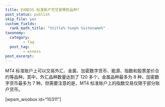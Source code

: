 ```yaml
---
title: EXNESS 标准账户可交易哪些品种?
post_status: publish
skip_file: yes
custom_fields:
  rank_math_title: "%title% %sep% %sitename%"
taxonomy:
  category:
        - faq
  post_tag:
        - exness
post_excerpt: 
---
```

MT4 标准账户上可以交易外汇、金属、加密数字货币、能源、指数和股票差价合约等品种。其中，外汇品种数量达到了 120 多个，金属品种最多为 8 种，加密数字货币最多为 7 种。但需要注意的是，MT4 标准账户上的指数交易仅限于部分账户货币。

[wpsm_woobox id=“10311”]